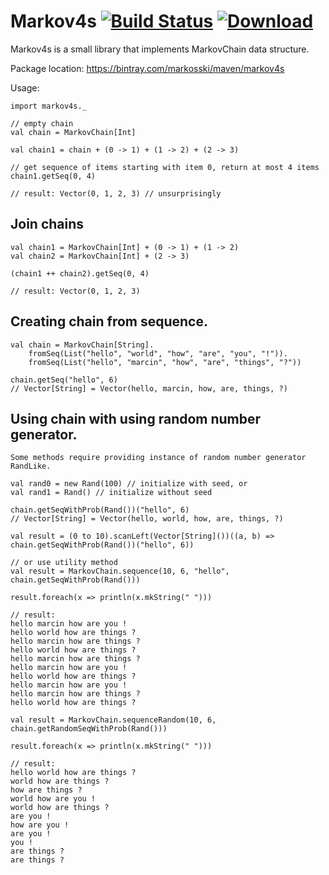 
# Markov4s [![Build Status](https://travis-ci.org/markosski/cloudsync.svg?branch=master)](https://travis-ci.org/markosski/markov4s) [ ![Download](https://api.bintray.com/packages/markosski/maven/markov4s/images/download.svg) ](https://bintray.com/markosski/maven/markov4s/_latestVersion)

Markov4s is a small library that implements MarkovChain data structure.

Package location:
https://bintray.com/markosski/maven/markov4s

Usage:

```
import markov4s._

// empty chain
val chain = MarkovChain[Int]

val chain1 = chain + (0 -> 1) + (1 -> 2) + (2 -> 3)

// get sequence of items starting with item 0, return at most 4 items
chain1.getSeq(0, 4)

// result: Vector(0, 1, 2, 3) // unsurprisingly
```

## Join chains

```
val chain1 = MarkovChain[Int] + (0 -> 1) + (1 -> 2)
val chain2 = MarkovChain[Int] + (2 -> 3)

(chain1 ++ chain2).getSeq(0, 4)

// result: Vector(0, 1, 2, 3)
```

## Creating chain from sequence.

```
val chain = MarkovChain[String].
    fromSeq(List("hello", "world", "how", "are", "you", "!")).
    fromSeq(List("hello", "marcin", "how", "are", "things", "?"))

chain.getSeq("hello", 6)
// Vector[String] = Vector(hello, marcin, how, are, things, ?)
```

## Using chain with using random number generator.

```
Some methods require providing instance of random number generator RandLike.

val rand0 = new Rand(100) // initialize with seed, or
val rand1 = Rand() // initialize without seed

chain.getSeqWithProb(Rand())("hello", 6)
// Vector[String] = Vector(hello, world, how, are, things, ?)

val result = (0 to 10).scanLeft(Vector[String]())((a, b) => chain.getSeqWithProb(Rand())("hello", 6))

// or use utility method
val result = MarkovChain.sequence(10, 6, "hello", chain.getSeqWithProb(Rand()))

result.foreach(x => println(x.mkString(" ")))

// result:
hello marcin how are you !
hello world how are things ?
hello marcin how are things ?
hello world how are things ?
hello marcin how are things ?
hello marcin how are you !
hello world how are things ?
hello marcin how are you !
hello marcin how are things ?
hello world how are things ?

val result = MarkovChain.sequenceRandom(10, 6, chain.getRandomSeqWithProb(Rand()))

result.foreach(x => println(x.mkString(" ")))

// result:
hello world how are things ?
world how are things ?
how are things ?
world how are you !
world how are things ?
are you !
how are you !
are you !
you !
are things ?
are things ?
```
